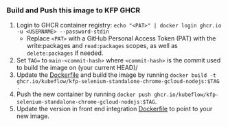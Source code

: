 ### Build and Push this image to KFP GHCR

1. Login to GHCR container registry: `echo "<PAT>" | docker login ghcr.io -u <USERNAME> --password-stdin`
   - Replace `<PAT>` with a GitHub Personal Access Token (PAT) with the write:packages and `read:packages` scopes, as well as `delete:packages` if needed.
1. Set `TAG=` to `main-<commit-hash>` where `<commit-hash>` is the commit used to build the image on (your current HEAD)/
1. Update the [Dockerfile](`./Dockerfile`) and build the image by running `docker build -t ghcr.io/kubeflow/kfp-selenium-standalone-chrome-gcloud-nodejs:$TAG .`
1. Push the new container by running `docker push ghcr.io/kubeflow/kfp-selenium-standalone-chrome-gcloud-nodejs:$TAG`.
1. Update the version in front end integration [Dockerfile](test/frontend-integration-test/Dockerfile) to point to your new image.
